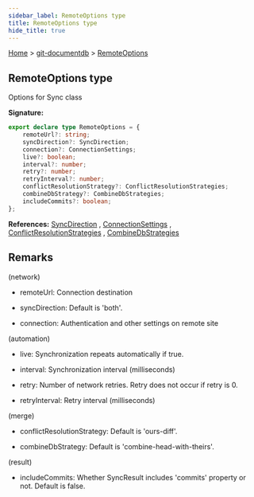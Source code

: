 ```yaml
---
sidebar_label: RemoteOptions type
title: RemoteOptions type
hide_title: true
---
```


[Home](./index.md) &gt; [git-documentdb](./git-documentdb.md) &gt; [RemoteOptions](./git-documentdb.remoteoptions.md)

## RemoteOptions type

Options for Sync class

<b>Signature:</b>

```typescript
export declare type RemoteOptions = {
    remoteUrl?: string;
    syncDirection?: SyncDirection;
    connection?: ConnectionSettings;
    live?: boolean;
    interval?: number;
    retry?: number;
    retryInterval?: number;
    conflictResolutionStrategy?: ConflictResolutionStrategies;
    combineDbStrategy?: CombineDbStrategies;
    includeCommits?: boolean;
};
```
<b>References:</b> [SyncDirection](./git-documentdb.syncdirection.md) , [ConnectionSettings](./git-documentdb.connectionsettings.md) , [ConflictResolutionStrategies](./git-documentdb.conflictresolutionstrategies.md) , [CombineDbStrategies](./git-documentdb.combinedbstrategies.md)

## Remarks

(network)

- remoteUrl: Connection destination

- syncDirection: Default is 'both'.

- connection: Authentication and other settings on remote site

(automation)

- live: Synchronization repeats automatically if true.

- interval: Synchronization interval (milliseconds)

- retry: Number of network retries. Retry does not occur if retry is 0.

- retryInterval: Retry interval (milliseconds)

(merge)

- conflictResolutionStrategy: Default is 'ours-diff'.

- combineDbStrategy: Default is 'combine-head-with-theirs'.

(result)

- includeCommits: Whether SyncResult includes 'commits' property or not. Default is false.

